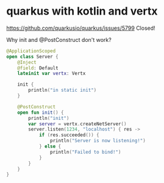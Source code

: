 # quarkus with kotlin and vertx


https://github.com/quarkusio/quarkus/issues/5799  Closed!

Why init and @PostConstruct don't work?

```kotlin
@ApplicationScoped
open class Server {
    @Inject
    @field: Default
    lateinit var vertx: Vertx

    init {
        println("in static init")
    }

    @PostConstruct
    open fun init() {
        println("init")
        var server = vertx.createNetServer()
        server.listen(1234, "localhost") { res ->
            if (res.succeeded()) {
                println("Server is now listening!")
            } else {
                println("Failed to bind!")
            }
        }
    }
}
```
